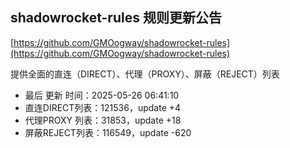 ## shadowrocket-rules 规则更新公告

[https://github.com/GMOogway/shadowrocket-rules](https://github.com/GMOogway/shadowrocket-rules)

提供全面的直连（DIRECT）、代理（PROXY）、屏蔽（REJECT）列表
- 最后 更新 时间：2025-05-26 06:41:10
- 直连DIRECT列表：121536，update +4
- 代理PROXY 列表：31853，update +18
- 屏蔽REJECT列表：116549，update -620